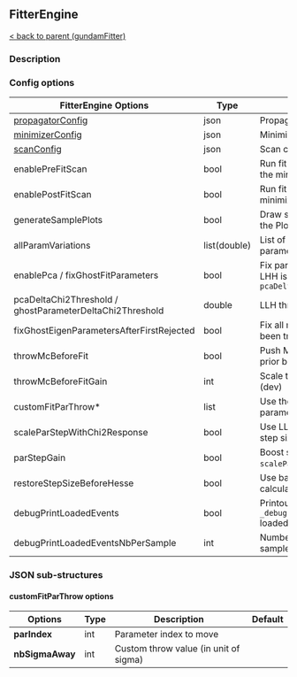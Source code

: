 ## FitterEngine

[< back to parent (gundamFitter)](../applications/gundamFitter.md)

### Description

### Config options

| FitterEngine Options                                     | Type         | Description                                                                   | Default |
|----------------------------------------------------------|--------------|-------------------------------------------------------------------------------|---------|
| [propagatorConfig](./Propagator.md)                      | json         | Propagator config                                                             |         |
| [minimizerConfig](./MinimizerInterface.md)               | json         | MinimizerInterface config                                                     |         |
| [scanConfig](./ParScanner.md)                            | json         | Scan config                                                                   |         |
| enablePreFitScan                                         | bool         | Run fit parameter scan right before the minimization                          | false   |
| enablePostFitScan                                        | bool         | Run fit parameter scan right after the minimization                           | false   |
| generateSamplePlots                                      | bool         | Draw sample histograms according to the PlotGenerator config                  | true    |
| allParamVariations                                       | list(double) | List of points to perform individual parameter variation                      |         |
| enablePca / fixGhostFitParameters                        | bool         | Fix parameter if the effect on stat LHH is lower than `pcaDeltaChi2Threshold` | false   |
| pcaDeltaChi2Threshold / ghostParameterDeltaChi2Threshold | double       | LLH threshold for PCA                                                         | 1E-6    |
| fixGhostEigenParametersAfterFirstRejected                | bool         | Fix all next parameters once PCA has been triggered (dev)                     | false   |
| throwMcBeforeFit                                         | bool         | Push MC parameter away from their prior before fitting (dev)                  | false   |
| throwMcBeforeFitGain                                     | int          | Scale throws for MC parameters (dev)                                          | 1       |
| customFitParThrow*                                       | list         | Use the custom thrown values for parameters (dev)                             |         |
| scaleParStepWithChi2Response                             | bool         | Use LLH profile to scale parameter step size (dev)                            | false   |
| parStepGain                                              | bool         | Boost step value with `scaleParStepWithChi2Response` (dev)                    | 0.1     |
| restoreStepSizeBeforeHesse                               | bool         | Use back original step size for error calculation                             | false   |
| debugPrintLoadedEvents                                   | bool         | Printout `_debugPrintLoadedEventsNbPerSample_` loaded events  (dev)           | false   |
| debugPrintLoadedEventsNbPerSample                        | int          | Number of event to print for each sample (dev)                                | 10      |


### JSON sub-structures

#### customFitParThrow options

| Options         | Type | Description                           | Default |
|-----------------|------|---------------------------------------|---------|
| **parIndex**    | int  | Parameter index to move               |         |
| **nbSigmaAway** | int  | Custom throw value (in unit of sigma) |         |

